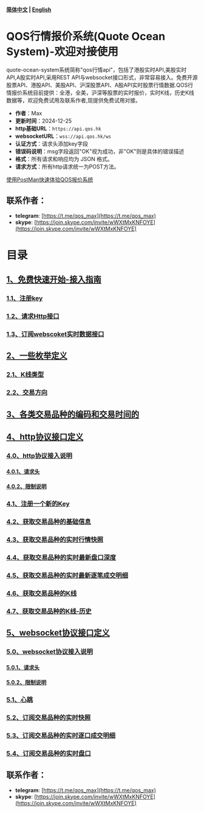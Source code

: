 **[简体中文](https://github.com/qos-max/quote-ocean-system/blob/main/README.md) | [English](https://github.com/qos-max/quote-ocean-system/blob/main/README_en.md)**
# QOS行情报价系统(Quote Ocean System)-欢迎对接使用
quote-ocean-system系统简称"qos行情api"，包括了港股实时API,美股实时API,A股实时API,采用REST API与websocket接口形式，非常容易接入。免费开源股票API、港股API、美股API、沪深股票API、A股API实时股票行情数据.QOS行情报价系统目前提供：全港，全美，沪深等股票的实时报价，实时K线，历史K线数据等，欢迎免费试用及联系作者,现提供免费试用对接。

- **作者**：Max
- **更新时间**：2024-12-25
- **http基础URL**：`https://api.qos.hk`
- **websocketURL**：`wss://api.qos.hk/ws`
- **认证方式**：请求头添加key字段
- **错误码说明**：msg字段返回"OK"视为成功，非"OK"则是具体的错误描述
- **格式**：所有请求和响应均为 JSON 格式。
- **请求方式**：所有http请求统一为POST方法。

[使用PostMan快速体验QOS报价系统](https://github.com/qos-max/quote-ocean-system/blob/main/postman/README.md)

## 联系作者：
- **telegram**: [https://t.me/qos_max](https://t.me/qos_max)
- **skype**: [https://join.skype.com/invite/wWXtMxKNFOYE](https://join.skype.com/invite/wWXtMxKNFOYE)
# 目录
## [1、免费快速开始-接入指南](https://github.com/qos-max/quote-ocean-system/blob/main/api.md#1%E5%BF%AB%E9%80%9F%E5%BC%80%E5%A7%8B-%E6%8E%A5%E5%85%A5%E6%8C%87%E5%8D%97)
### [1.1、注册key](https://github.com/qos-max/quote-ocean-system/blob/main/api.md#11%E6%B3%A8%E5%86%8Ckey)
### [1.2、请求Http接口](https://github.com/qos-max/quote-ocean-system/blob/main/api.md#12%E8%AF%B7%E6%B1%82http%E6%8E%A5%E5%8F%A3)
### [1.3、订阅webscoket实时数据接口](https://github.com/qos-max/quote-ocean-system/blob/main/api.md#13%E8%AE%A2%E9%98%85webscoket%E5%AE%9E%E6%97%B6%E6%95%B0%E6%8D%AE%E6%8E%A5%E5%8F%A3)
## [2、一些枚举定义](https://github.com/qos-max/quote-ocean-system/blob/main/api.md#2%E4%B8%80%E4%BA%9B%E6%9E%9A%E4%B8%BE%E5%AE%9A%E4%B9%89)
### [2.1、K线类型](https://github.com/qos-max/quote-ocean-system/blob/main/api.md#21k%E7%BA%BF%E7%B1%BB%E5%9E%8B)
### [2.2、交易方向](https://github.com/qos-max/quote-ocean-system/blob/main/api.md#22%E4%BA%A4%E6%98%93%E6%96%B9%E5%90%91)
## [3、各类交易品种的编码和交易时间的](https://github.com/qos-max/quote-ocean-system/blob/main/api.md#3%E5%90%84%E7%B1%BB%E4%BA%A4%E6%98%93%E5%93%81%E7%A7%8D%E7%9A%84%E7%BC%96%E7%A0%81%E5%92%8C%E4%BA%A4%E6%98%93%E6%97%B6%E9%97%B4)
## [4、http协议接口定义](https://github.com/qos-max/quote-ocean-system/blob/main/api.md#4http%E5%8D%8F%E8%AE%AE%E6%8E%A5%E5%8F%A3%E5%AE%9A%E4%B9%89)
### [4.0、http协议接入说明](https://github.com/qos-max/quote-ocean-system/blob/main/api.md#40http%E5%8D%8F%E8%AE%AE%E6%8E%A5%E5%85%A5%E8%AF%B4%E6%98%8E)
#### [4.0.1、请求头](https://github.com/qos-max/quote-ocean-system/blob/main/api.md#40http%E5%8D%8F%E8%AE%AE%E6%8E%A5%E5%85%A5%E8%AF%B4%E6%98%8E)
#### [4.0.2、限制说明](https://github.com/qos-max/quote-ocean-system/blob/main/api.md#40http%E5%8D%8F%E8%AE%AE%E6%8E%A5%E5%85%A5%E8%AF%B4%E6%98%8E)
### [4.1、注册一个新的Key](https://github.com/qos-max/quote-ocean-system/blob/main/api.md#41%E6%B3%A8%E5%86%8C%E4%B8%80%E4%B8%AA%E6%96%B0%E7%9A%84key)
### [4.2、获取交易品种的基础信息](https://github.com/qos-max/quote-ocean-system/blob/main/api.md#42%E8%8E%B7%E5%8F%96%E4%BA%A4%E6%98%93%E5%93%81%E7%A7%8D%E7%9A%84%E5%9F%BA%E7%A1%80%E4%BF%A1%E6%81%AF)
### [4.3、获取交易品种的实时行情快照](https://github.com/qos-max/quote-ocean-system/blob/main/api.md#43%E8%8E%B7%E5%8F%96%E4%BA%A4%E6%98%93%E5%93%81%E7%A7%8D%E7%9A%84%E5%AE%9E%E6%97%B6%E8%A1%8C%E6%83%85%E5%BF%AB%E7%85%A7)
### [4.4、获取交易品种的实时最新盘口深度](https://github.com/qos-max/quote-ocean-system/blob/main/api.md#44%E8%8E%B7%E5%8F%96%E4%BA%A4%E6%98%93%E5%93%81%E7%A7%8D%E7%9A%84%E5%AE%9E%E6%97%B6%E6%9C%80%E6%96%B0%E7%9B%98%E5%8F%A3%E6%B7%B1%E5%BA%A6)
### [4.5、获取交易品种的实时最新逐笔成交明细](https://github.com/qos-max/quote-ocean-system/blob/main/api.md#45%E8%8E%B7%E5%8F%96%E4%BA%A4%E6%98%93%E5%93%81%E7%A7%8D%E7%9A%84%E5%AE%9E%E6%97%B6%E6%9C%80%E6%96%B0%E9%80%90%E7%AC%94%E6%88%90%E4%BA%A4%E6%98%8E%E7%BB%86)
### [4.6、获取交易品种的K线](https://github.com/qos-max/quote-ocean-system/blob/main/api.md#46%E8%8E%B7%E5%8F%96%E4%BA%A4%E6%98%93%E5%93%81%E7%A7%8D%E7%9A%84k%E7%BA%BF)
### [4.7、获取交易品种的K线-历史](https://github.com/qos-max/quote-ocean-system/blob/main/api.md#47%E8%8E%B7%E5%8F%96%E4%BA%A4%E6%98%93%E5%93%81%E7%A7%8D%E7%9A%84k%E7%BA%BF-%E5%8E%86%E5%8F%B2)
## [5、websocket协议接口定义](https://github.com/qos-max/quote-ocean-system/blob/main/api.md#5websocket%E5%8D%8F%E8%AE%AE%E6%8E%A5%E5%8F%A3%E5%AE%9A%E4%B9%89)
### [5.0、websocket协议接入说明](https://github.com/qos-max/quote-ocean-system/blob/main/api.md#50websocket%E5%8D%8F%E8%AE%AE%E6%8E%A5%E5%85%A5%E8%AF%B4%E6%98%8E)
#### [5.0.1、请求头](https://github.com/qos-max/quote-ocean-system/blob/main/api.md#50websocket%E5%8D%8F%E8%AE%AE%E6%8E%A5%E5%85%A5%E8%AF%B4%E6%98%8E)
#### [5.0.2、限制说明](https://github.com/qos-max/quote-ocean-system/blob/main/api.md#502%E9%99%90%E5%88%B6%E8%AF%B4%E6%98%8E)
### [5.1、心跳](https://github.com/qos-max/quote-ocean-system/blob/main/api.md#51%E5%BF%83%E8%B7%B3)
### [5.2、订阅交易品种的实时快照](https://github.com/qos-max/quote-ocean-system/blob/main/api.md#52%E8%AE%A2%E9%98%85%E4%BA%A4%E6%98%93%E5%93%81%E7%A7%8D%E7%9A%84%E5%AE%9E%E6%97%B6%E5%BF%AB%E7%85%A7)
### [5.3、订阅交易品种的实时逐口成交明细](https://github.com/qos-max/quote-ocean-system/blob/main/api.md#53%E8%AE%A2%E9%98%85%E4%BA%A4%E6%98%93%E5%93%81%E7%A7%8D%E7%9A%84%E5%AE%9E%E6%97%B6%E9%80%90%E5%8F%A3%E6%88%90%E4%BA%A4%E6%98%8E%E7%BB%86)
### [5.4、订阅交易品种的实时盘口](https://github.com/qos-max/quote-ocean-system/blob/main/api.md#54%E8%AE%A2%E9%98%85%E4%BA%A4%E6%98%93%E5%93%81%E7%A7%8D%E7%9A%84%E5%AE%9E%E6%97%B6%E7%9B%98%E5%8F%A3)
## 联系作者：
- **telegram**: [https://t.me/qos_max](https://t.me/qos_max)
- **skype**: [https://join.skype.com/invite/wWXtMxKNFOYE](https://join.skype.com/invite/wWXtMxKNFOYE)
